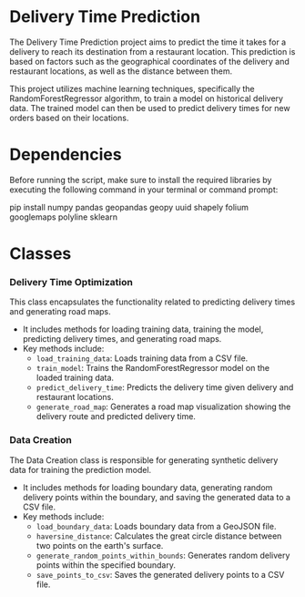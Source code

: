 # Delivery Time Prediction

The Delivery Time Prediction project aims to predict the time it takes for a delivery to reach its destination from a restaurant location. This prediction is based on factors such as the geographical coordinates of the delivery and restaurant locations, as well as the distance between them.

This project utilizes machine learning techniques, specifically the RandomForestRegressor algorithm, to train a model on historical delivery data. The trained model can then be used to predict delivery times for new orders based on their locations.

# Dependencies 
Before running the script, make sure to install the required libraries by executing the following command in your terminal or command prompt:

pip install numpy pandas geopandas geopy uuid shapely folium googlemaps polyline sklearn

# Classes
### Delivery Time Optimization
This class encapsulates the functionality related to predicting delivery times and generating road maps.
- It includes methods for loading training data, training the model, predicting delivery times, and generating road maps.
- Key methods include:
  - `load_training_data`: Loads training data from a CSV file.
  - `train_model`: Trains the RandomForestRegressor model on the loaded training data.
  - `predict_delivery_time`: Predicts the delivery time given delivery and restaurant locations.
  - `generate_road_map`: Generates a road map visualization showing the delivery route and predicted delivery time.

### Data Creation
The Data Creation class is responsible for generating synthetic delivery data for training the prediction model.
- It includes methods for loading boundary data, generating random delivery points within the boundary, and saving the generated data to a CSV file.
- Key methods include:
  - `load_boundary_data`: Loads boundary data from a GeoJSON file.
  - `haversine_distance`: Calculates the great circle distance between two points on the earth's surface.
  - `generate_random_points_within_bounds`: Generates random delivery points within the specified boundary.
  - `save_points_to_csv`: Saves the generated delivery points to a CSV file.
